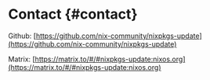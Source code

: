 # Contact {#contact}

Github: [https://github.com/nix-community/nixpkgs-update](https://github.com/nix-community/nixpkgs-update)

Matrix: [https://matrix.to/#/#nixpkgs-update:nixos.org](https://matrix.to/#/#nixpkgs-update:nixos.org)
